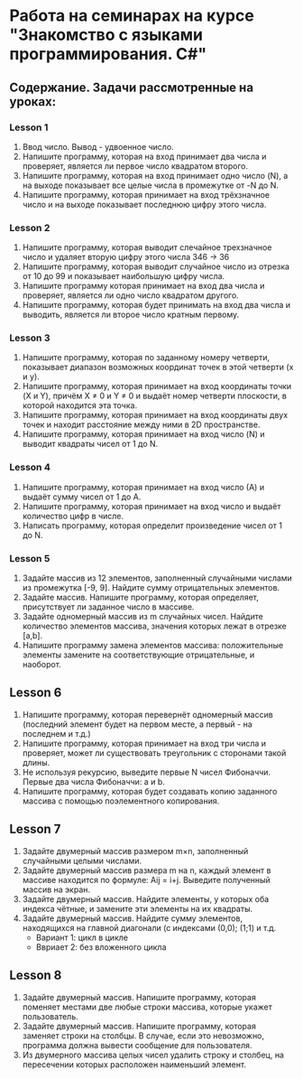 # Работа на семинарах на курсе "Знакомство с языками программирования. C#"

## Содержание. Задачи рассмотренные на уроках:

### Lesson 1
1. Ввод число. Вывод - удвоенное число.
2. Напишите программу, которая на вход принимает два числа и проверяет, является ли первое число квадратом второго.
3. Напишите программу, которая на вход принимает одно число (N), а на выходе показывает все целые числа в промежутке от -N до N.
4. Напишите программу, которая принимает на вход трёхзначное число и на выходе показывает последнюю цифру этого числа.

### Lesson 2
1. Напишите программу, которая выводит слечайное трехзначное число и удаляет вторую цифру этого числа 346 -> 36
2. Напишите программу, которая выводит случайное число из отрезка от 10 до 99 и показывает наибольшую цифру числа.
3. Напишите программу которая принимает на вход два числа и проверяет, является ли одно число квадратом другого.
4. Напишите программу, которая будет принимать на вход два числа и выводить, является ли второе число кратным первому.

### Lesson 3
1. Напишите программу, которая по заданному номеру четверти, показывает диапазон возможных координат точек в этой четверти (x и y).
2. Напишите программу, которая принимает на вход координаты точки (X и Y), причём X ≠ 0 и Y ≠ 0 и выдаёт номер четверти плоскости, в которой находится эта точка.
3. Напишите программу, которая принимает на вход координаты двух точек и находит расстояние между ними в 2D пространстве.
4. Напишите программу, которая принимает на вход число (N) и выводит квадраты чисел от 1 до N.

### Lesson 4
1. Напишите программу, которая принимает на вход число (А) и выдаёт сумму чисел от 1 до А.
2. Напишите программу, которая принимает на вход число и выдаёт количество цифр в числе.
3. Написать программу, которая определит произведение чисел от 1 до N.

### Lesson 5
1. Задайте массив из 12 элементов, заполненный случайными числами из промежутка [-9, 9]. Найдите сумму отрицательных элементов.
2. Задайте массив. Напишите программу, которая определяет, присутствует ли заданное число в массиве.
3. Задайте одномерный массив из m случайных чисел. Найдите количество элементов массива, значения которых лежат в отрезке [a,b].
4. Напишите программу замена элементов массива: положительные элементы замените на соответствующие отрицательные, и наоборот.

## Lesson 6
1. Напишите программу, которая перевернёт одномерный массив (последний элемент будет на первом месте, а первый - на последнем и т.д.)
2. Напишите программу, которая принимает на вход три числа и проверяет, может ли существовать треугольник с сторонами такой длины.
3. Не используя рекурсию, выведите первые N чисел Фибоначчи. Первые два числа Фибоначчи: a и b.
4. Напишите программу, которая будет создавать копию заданного массива с помощью поэлементного копирования.

## Lesson 7
1. Задайте двумерный массив размером m×n, заполненный случайными целыми числами.
2. Задайте двумерный массив размера m на n, каждый элемент в массиве находится по формуле: Aij = i+j. Выведите полученный массив на экран.
3. Задайте двумерный массив. Найдите элементы, у которых оба индекса чётные, и замените эти элементы на их квадраты.
4. Задайте двумерный массив. Найдите сумму элементов, находящихся на главной диагонали (с индексами (0,0); (1;1) и т.д.
    * Вариант 1: цикл в цикле
    * Ввриает 2: без вложенного цикла

## Lesson 8
1. Задайте двумерный массив. Напишите программу, которая поменяет местами две любые строки массива, которые укажет пользователь.
2. Задайте двумерный массив. Напишите программу, которая заменяет строки на столбцы. В случае, если это невозможно, программа должна вывести сообщение для пользователя.
3. Из двумерного массива целых чисел удалить строку и столбец, на пересечении которых расположен наименьший элемент.
